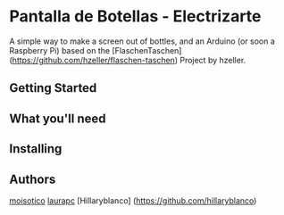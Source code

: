 # Pantalla de Botellas - Electrizarte
A simple way to make a screen out of bottles, and an Arduino (or soon a Raspberry Pi) based on the [FlaschenTaschen] (https://github.com/hzeller/flaschen-taschen) Project by hzeller.

## Getting Started


## What you'll need 


## Installing 


## Authors
[moisotico](https://github.com/moisotico) 
[laurapc](https://github.com/laurapc)
[Hillaryblanco] (https://github.com/hillaryblanco)

